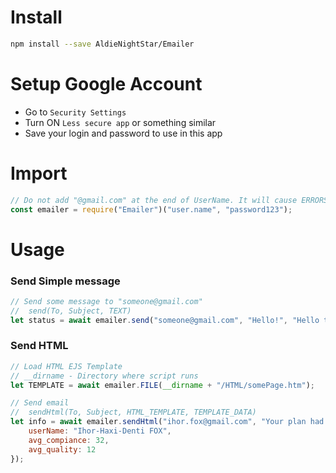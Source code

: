 # Install
```sh
npm install --save AldieNightStar/Emailer
```

# Setup Google Account
* Go to `Security Settings`
* Turn ON `Less secure app` or something similar
* Save your login and password to use in this app

# Import
```js
// Do not add "@gmail.com" at the end of UserName. It will cause ERRORS
const emailer = require("Emailer")("user.name", "password123");
```

# Usage
### Send Simple message
```js
// Send some message to "someone@gmail.com"
// 	send(To, Subject, TEXT)
let status = await emailer.send("someone@gmail.com", "Hello!", "Hello there!");
```

### Send HTML
```js
// Load HTML EJS Template
// __dirname - Directory where script runs
let TEMPLATE = await emailer.FILE(__dirname + "/HTML/somePage.htm");

// Send email
//	sendHtml(To, Subject, HTML_TEMPLATE, TEMPLATE_DATA)
let info = await emailer.sendHtml("ihor.fox@gmail.com", "Your plan had started!", TEMPLATE, {
	userName: "Ihor-Haxi-Denti FOX",
	avg_compiance: 32,
	avg_quality: 12
});
```
